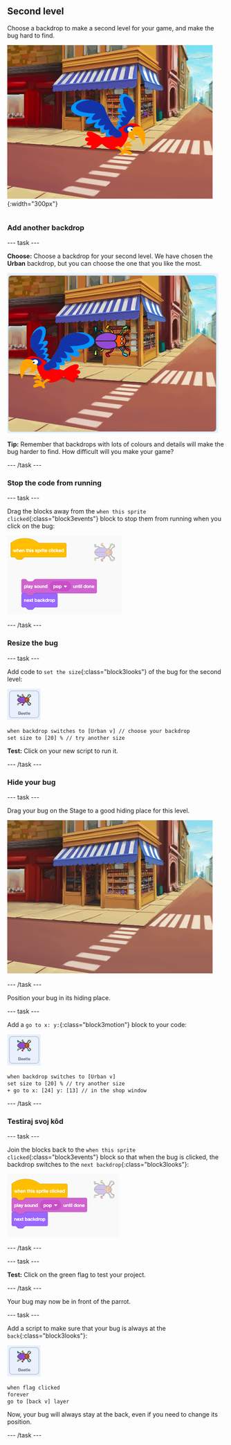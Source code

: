 ## Second level

<div style="display: flex; flex-wrap: wrap">
<div style="flex-basis: 200px; flex-grow: 1; margin-right: 15px;">
Choose a backdrop to make a second level for your game, and make the bug hard to find. 
</div>
<div>

![A street scene with a hidden bug.](images/second-level.png){:width="300px"}

</div>
</div>

### Add another backdrop

--- task ---

**Choose:** Choose a backdrop for your second level. We have chosen the **Urban** backdrop, but you can choose the one that you like the most.

![The bug and parrot on an urban backdrop.](images/insert-urban-backdrop.png)

**Tip:** Remember that backdrops with lots of colours and details will make the bug harder to find. How difficult will you make your game?

--- /task ---

### Stop the code from running

--- task ---

Drag the blocks away from the `when this sprite clicked`{:class="block3events"} block to stop them from running when you click on the bug:

![Breaking the code.](images/breaking-script.png)

--- /task ---

### Resize the bug

--- task ---

Add code to `set the size`{:class="block3looks"} of the bug for the second level:

![The bug sprite.](images/bug-sprite.png)

```blocks3
when backdrop switches to [Urban v] // choose your backdrop
set size to [20] % // try another size 
```

**Test:** Click on your new script to run it.

--- /task ---

### Hide your bug

--- task ---

Drag your bug on the Stage to a good hiding place for this level.

![The bug hidden in the shop window in the middle of the backdrop.](images/hidden-urban-backdrop.png)

--- /task ---

Position your bug in its hiding place.

--- task ---

Add a `go to x: y:`{:class="block3motion"} block to your code:

![The bug sprite.](images/bug-sprite.png)

```blocks3
when backdrop switches to [Urban v]
set size to [20] % // try another size 
+ go to x: [24] y: [13] // in the shop window
```

--- /task ---

### Testiraj svoj kôd

--- task ---

Join the blocks back to the `when this sprite clicked`{:class="block3events"} block so that when the bug is clicked, the backdrop switches to the `next backdrop`{:class="block3looks"}:

![The blocks are joined back together.](images/fixed-script.png)

--- /task ---

--- task ---

**Test:** Click on the green flag to test your project.

--- /task ---

Your bug may now be in front of the parrot.

--- task ---

Add a script to make sure that your bug is always at the `back`{:class="block3looks"}:

![The bug sprite.](images/bug-sprite.png)

```blocks3
when flag clicked
forever
go to [back v] layer
```

Now, your bug will always stay at the back, even if you need to change its position.

--- /task ---

